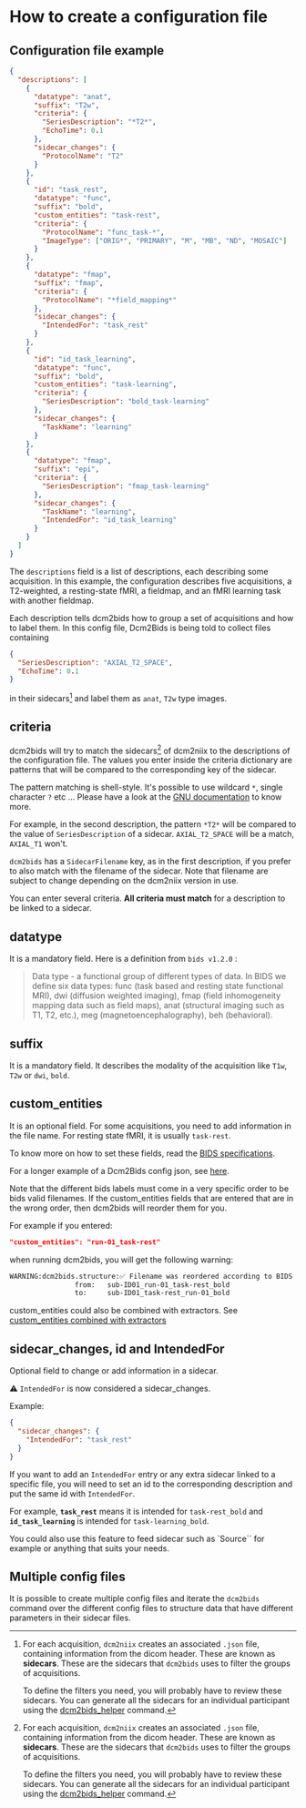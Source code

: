 # How to create a configuration file

## Configuration file example

```json
{
  "descriptions": [
    {
      "datatype": "anat",
      "suffix": "T2w",
      "criteria": {
        "SeriesDescription": "*T2*",
        "EchoTime": 0.1
      },
      "sidecar_changes": {
        "ProtocolName": "T2"
      }
    },
    {
      "id": "task_rest",
      "datatype": "func",
      "suffix": "bold",
      "custom_entities": "task-rest",
      "criteria": {
        "ProtocolName": "func_task-*",
        "ImageType": ["ORIG*", "PRIMARY", "M", "MB", "ND", "MOSAIC"]
      }
    },
    {
      "datatype": "fmap",
      "suffix": "fmap",
      "criteria": {
        "ProtocolName": "*field_mapping*"
      },
      "sidecar_changes": {
        "IntendedFor": "task_rest"
      }
    },
    {
      "id": "id_task_learning",
      "datatype": "func",
      "suffix": "bold",
      "custom_entities": "task-learning",
      "criteria": {
        "SeriesDescription": "bold_task-learning"
      },
      "sidecar_changes": {
        "TaskName": "learning"
      }
    },
    {
      "datatype": "fmap",
      "suffix": "epi",
      "criteria": {
        "SeriesDescription": "fmap_task-learning"
      },
      "sidecar_changes": {
        "TaskName": "learning",
        "IntendedFor": "id_task_learning"
      }
    }
  ]
}
```

The `descriptions` field is a list of descriptions, each describing some
acquisition. In this example, the configuration describes five acquisitions, a
T2-weighted, a resting-state fMRI, a fieldmap, and an fMRI learning task with
another fieldmap.

Each description tells dcm2bids how to group a set of acquisitions and how to
label them. In this config file, Dcm2Bids is being told to collect files
containing

```json
{
  "SeriesDescription": "AXIAL_T2_SPACE",
  "EchoTime": 0.1
}
```

in their sidecars[^1] and label them as `anat`, `T2w` type images.

## criteria

dcm2bids will try to match the sidecars[^1] of dcm2niix to the descriptions of
the configuration file. The values you enter inside the criteria dictionary are
patterns that will be compared to the corresponding key of the sidecar.

The pattern matching is shell-style. It's possible to use wildcard `*`, single
character `?` etc ... Please have a look at the [GNU documentation][gnu-pattern]
to know more.

For example, in the second description, the pattern `*T2*` will be compared to
the value of `SeriesDescription` of a sidecar. `AXIAL_T2_SPACE` will be a match,
`AXIAL_T1` won't.

`dcm2bids` has a `SidecarFilename` key, as in the first description, if you
prefer to also match with the filename of the sidecar. Note that filename are
subject to change depending on the dcm2niix version in use.

You can enter several criteria. **All criteria must match** for a description to
be linked to a sidecar.

## datatype

It is a mandatory field. Here is a definition from `bids v1.2.0` :

> Data type - a functional group of different types of data. In BIDS we define
> six data types: func (task based and resting state functional MRI), dwi
> (diffusion weighted imaging), fmap (field inhomogeneity mapping data such as
> field maps), anat (structural imaging such as T1, T2, etc.), meg
> (magnetoencephalography), beh (behavioral).

## suffix

It is a mandatory field. It describes the modality of the acquisition like
`T1w`, `T2w` or `dwi`, `bold`.

## custom_entities

It is an optional field. For some acquisitions, you need to add information in
the file name. For resting state fMRI, it is usually `task-rest`.

To know more on how to set these fields, read the [BIDS
specifications][bids-spec].

For a longer example of a Dcm2Bids config json, see
[here](https://github.com/unfmontreal/Dcm2Bids/blob/master/example/config.json).

Note that the different bids labels must come in a very specific order to be
bids valid filenames. If the custom_entities fields that are entered that are in
the wrong order, then dcm2bids will reorder them for you.

For example if you entered:

```json
"custom_entities": "run-01_task-rest"
```

when running dcm2bids, you will get the following warning:

```bash
WARNING:dcm2bids.structure:✅ Filename was reordered according to BIDS entity table order:
                from:   sub-ID01_run-01_task-rest_bold
                to:     sub-ID01_task-rest_run-01_bold
```

custom_entities could also be combined with extractors. See
[custom_entities combined with extractors](./use-advanced-commands.md#custom_entities-combined-with-extractors)

## sidecar_changes, id and IntendedFor

Optional field to change or add information in a sidecar.

:warning: `IntendedFor` is now considered a sidecar_changes.

Example:

```json
{
  "sidecar_changes": {
    "IntendedFor": "task_rest"
  }
}
```

If you want to add an `IntendedFor` entry or any extra sidecar linked to a
specific file, you will need to set an id to the corresponding description and
put the same id with `IntendedFor`.

For example, **`task_rest`** means it is intended for `task-rest_bold` and
**`id_task_learning`** is intended for `task-learning_bold`.

You could also use this feature to feed sidecar such as `Source`` for example or
anything that suits your needs.

## Multiple config files

It is possible to create multiple config files and iterate the `dcm2bids`
command over the different config files to structure data that have different
parameters in their sidecar files.

[^1]:
    For each acquisition, `dcm2niix` creates an associated `.json` file,
    containing information from the dicom header. These are known as
    **sidecars**. These are the sidecars that `dcm2bids` uses to filter the
    groups of acquisitions.

    To define the filters you need, you will probably have to review these
    sidecars. You can generate all the sidecars for an individual participant
    using the [dcm2bids_helper](./use-main-commands.md#tools) command.

[bids-spec]: https://bids-specification.readthedocs.io/en/stable/
[gnu-pattern]:
  https://www.gnu.org/software/bash/manual/html_node/Pattern-Matching.html
